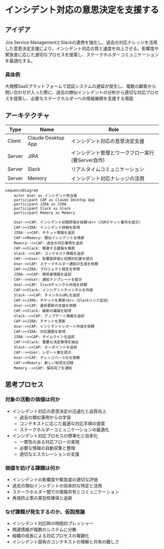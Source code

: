 # インシデント対応の意思決定を支援する

## アイデア
Jira Service ManagementとSlackの連携を強化し、過去の対応ナレッジを活用した意思決定支援により、インシデント対応の質と速度を向上させる。影響度や緊急度に応じた適切なプロセスを提案し、ステークホルダーコミュニケーションを最適化する。

### 具体例
大規模SaaSプラットフォームで認証システムの遅延が発生し、複数の顧客から問い合わせが入った際に、過去の類似インシデントの分析から適切な対応プロセスを提案し、必要なステークホルダーへの情報展開を支援する場面

## アーキテクチャ
| Type | Name | Role |
|--|--|--|
| Client | Claude Desktop App | インシデント対応の意思決定支援 |
| Server | JIRA | インシデント管理とワークフロー実行(要Server自作) |
| Server | Slack | リアルタイムコミュニケーション |
| Server | Memory | インシデント対応ナレッジの活用 |

```mermaid
sequenceDiagram
    actor User as インシデント担当者
    participant CAP as Claude Desktop App
    participant JIRA as JIRA
    participant Slack as Slack
    participant Memory as Memory

    User->>CAP: インシデント初期評価を依頼<br>（JSMチケット番号を提示）
    CAP->>JIRA: インシデント詳細を取得
    JIRA-->>CAP: チケット情報を返却
    CAP->>Memory: 類似インシデントを検索
    Memory-->>CAP: 過去の対応事例を返却
    CAP->>Slack: 関連する議論を検索
    Slack-->>CAP: コンテキスト情報を返却
    CAP-->>User: 影響度評価と初期対応案を提示
    User->>CAP: ステークホルダー通知の生成を依頼
    CAP->>JIRA: プロジェクト設定を参照
    JIRA-->>CAP: 関係者情報を返却
    CAP-->>User: 通知テンプレートを提示
    User->>CAP: Slackチャンネル作成を依頼
    CAP->>Slack: インシデントチャンネルを作成
    Slack-->>CAP: チャンネルURLを返却
    CAP->>JIRA: チケットを更新<br>（Slackリンク追加）
    User->>CAP: 進捗更新の支援を依頼
    CAP->>Slack: 最新の議論を取得
    Slack-->>CAP: アップデート情報を返却
    CAP->>JIRA: チケットを更新
    User->>CAP: インシデントレポート作成を依頼
    CAP->>JIRA: 対応履歴を取得
    JIRA-->>CAP: タイムラインを返却
    CAP->>Slack: 重要な決定事項を抽出
    Slack-->>CAP: キーポイントを返却
    CAP-->>User: レポート案を提示
    User->>CAP: ナレッジベース化を依頼
    CAP->>Memory: 新しい知見を記録
    Memory-->>CAP: 保存完了を通知
```

## 思考プロセス

### 対象の活動の価値は何か
- インシデント対応の意思決定の迅速化と品質向上
    - 過去の類似事例からの学習
    - コンテキストに応じた最適な対応手順の提案
    - ステークホルダーコミュニケーションの最適化
- インシデント対応プロセスの標準化と効率化
    - 一貫性のある対応フローの実現
    - 必要な情報の自動収集と整理
    - 適切なエスカレーションの支援

### 価値を妨げる課題は何か
- インシデントの影響度や緊急度の適切な評価
- 過去の類似インシデントの効率的な特定と活用
- ステークホルダー間での情報共有とコミュニケーション
- 再発防止策の実効性確保と追跡

### なぜ課題が発生するのか、仮説推論
- インシデント対応時の時間的プレッシャー
- 関連情報が複数のシステムに分散
- 組織の成長による対応プロセスの複雑化
- インシデント固有のコンテキストの理解と共有の難しさ